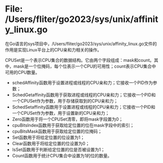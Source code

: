 # File: /Users/fliter/go2023/sys/unix/affinity_linux.go

在Go语言的sys项目中，/Users/fliter/go2023/sys/unix/affinity_linux.go文件的作用是实现Linux平台上的CPU亲和力相关的操作。

CPUSet是一个表示CPU集合的数据结构。它由两个字段组成：mask和count。其中，mask是一个位掩码，每个位表示一个CPU的可用性；count表示CPU集合中可用的CPU数量。

- schedAffinity函数用于设置进程或线程的CPU亲和力；它接收一个PID作为参数；
- SchedGetaffinity函数用于获取进程或线程的CPU亲和力；它接收一个PID和一个CPUSet作为参数，用于存储获取到的CPU亲和力；
- SchedSetaffinity函数用于设置进程或线程的CPU亲和力；它接收一个PID和一个CPUSet作为参数，用于设置新的CPU亲和力；
- Zero函数用于将一个CPUSet清零，即将mask字段置为0；
- cpuBitsIndex函数用于获取给定位置的位在mask字段中的索引；
- cpuBitsMask函数用于获取给定位置的位掩码；
- Set函数用于将给定位置的位设置为1；
- Clear函数用于将给定位置的位设置为0；
- IsSet函数用于判断给定位置的位是否被设置为1；
- Count函数用于统计CPU集合中设置为1的位的数量。

